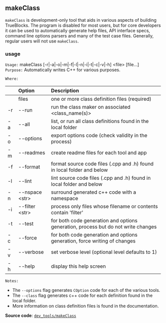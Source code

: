 ## makeClass

`makeClass` is development-only tool that aids in various aspects of building TrueBlocks. The program is disabled for most users, but for core developers it can be used to automatically generate help files, API interface specs, command line options parsers and many of the test case files. Generally, regular users will not use `makeClass`.

### usage

`Usage:`    makeClass [-r|-a|-o|-m|-f|-l|-n|-i|-t|-c|-v|-h] &lt;file&gt; [file...]  
`Purpose:`  Automatically writes C++ for various purposes.

`Where:`  

| | Option | Description |
| :----- | :----- | :---------- |
|  | files | one or more class definition files (required) |
| -r | --run | run the class maker on associated <class_name(s)> |
| -a | --all | list, or run all class definitions found in the local folder |
| -o | --options | export options code (check validity in the process) |
| -m | --readmes | create readme files for each tool and app |
| -f | --format | format source code files (.cpp and .h) found in local folder and below |
| -l | --lint | lint source code files (.cpp and .h) found in local folder and below |
| -n | --nspace &lt;str&gt; | surround generated c++ code with a namespace |
| -i | --filter &lt;str&gt; | process only files whose filename or contents contain 'filter' |
| -t | --test | for both code generation and options generation, process but do not write changes |
| -c | --force | for both code generation and options generation, force writing of changes |
| -v | --verbose | set verbose level (optional level defaults to 1) |
| -h | --help | display this help screen |

`Notes:`

- The `--options` flag generates `COption` code for each of the various tools.
- The `--class` flag generates c++ code for each definition found in the local folder.
- More information on class definition files is found in the documentation.

**Source code**: [`dev_tools/makeClass`](https://github.com/TrueBlocks/trueblocks-core/tree/master/src/dev_tools/makeClass)

